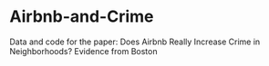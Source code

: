 # Airbnb-and-Crime
Data and code for the paper: Does Airbnb Really Increase Crime in Neighborhoods? Evidence from Boston
